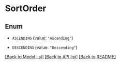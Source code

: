 # SortOrder

## Enum


* `ASCENDING` (value: `"Ascending"`)

* `DESCENDING` (value: `"Descending"`)


[[Back to Model list]](../README.md#documentation-for-models) [[Back to API list]](../README.md#documentation-for-api-endpoints) [[Back to README]](../README.md)


